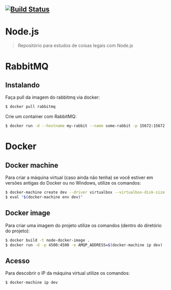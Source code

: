 ## [![Build Status](https://travis-ci.org/helderdiin/nodejs.svg?branch=master)](https://travis-ci.org/helderdiin/nodejs)

# Node.js

> Repositório para estudos de coisas legais com Node.js

# RabbitMQ

## Instalando

Faça pull da imagem do rabbitmq via docker:

``` bash
$ docker pull rabbitmq
```

Crie um container com RabbitMQ:

``` bash
$ docker run -d --hostname my-rabbit --name some-rabbit -p 15672:15672 -p 5672:5672 rabbitmq:3-management
```

# Docker

## Docker machine

Para criar a máquina virtual (caso ainda não tenha) se você estiver em versões antigas do Docker ou no Windows, utilize os comandos:

``` bash
$ docker-machine create dev --driver virtualbox --virtualbox-disk-size "5000" --virtualbox-cpu-count 2 --virtualbox-memory "2048"
$ eval "$(docker-machine env dev)"
```

## Docker image

Para criar uma imagem do projeto utilize os comandos (dentro do diretório do projeto):

``` bash
$ docker build -t node-docker-image .
$ docker run -d -p 4500:4500 -e AMQP_ADDRESS=$(docker-machine ip dev) --name node-docker node-docker-image
```

## Acesso

Para descobrir o IP da máquina virtual utilize os comandos:

``` bash
$ docker-machine ip dev
```